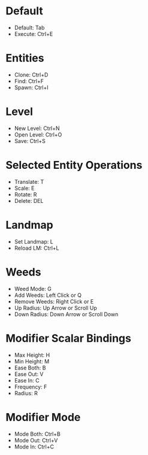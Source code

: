 # Default
- Default:      Tab
- Execute:      Ctrl+E         

# Entities
- Clone:        Ctrl+D
- Find:         Ctrl+F
- Spawn:        Ctrl+I

# Level
- New Level:    Ctrl+N
- Open Level:   Ctrl+O
- Save:         Ctrl+S

# Selected Entity Operations
- Translate:    T
- Scale:        E
- Rotate:       R
- Delete:       DEL

# Landmap
- Set Landmap:  L
- Reload LM:    Ctrl+L   

# Weeds
- Weed Mode:    G
- Add Weeds:    Left Click or Q
- Remove Weeds: Right Click or E
- Up Radius:    Up Arrow or Scroll Up
- Down Radius:  Down Arrow or Scroll Down

# Modifier Scalar Bindings
- Max Height:   H
- Min Height:   M
- Ease Both:    B
- Ease Out:     V
- Ease In:      C
- Frequency:    F
- Radius:       R

# Modifier Mode
- Mode Both:    Ctrl+B
- Mode Out:     Ctrl+V
- Mode In:      Ctrl+C
